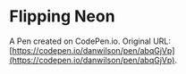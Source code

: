 # Flipping Neon

A Pen created on CodePen.io. Original URL: [https://codepen.io/danwilson/pen/abqGjVp](https://codepen.io/danwilson/pen/abqGjVp).

